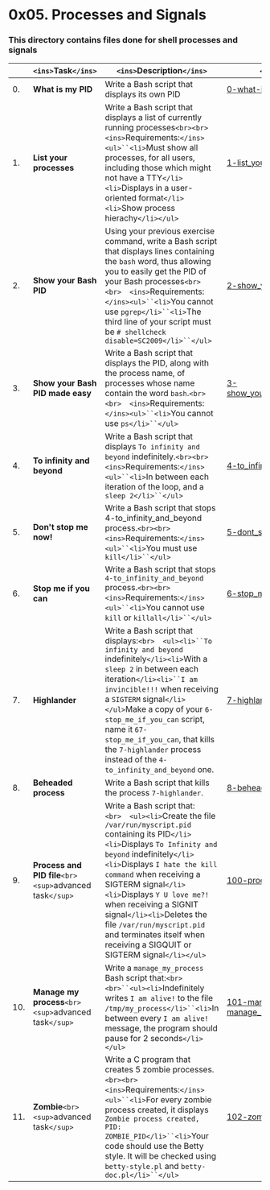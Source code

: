 # 0x05. Processes and Signals

### This directory contains files done for shell processes and signals

|     | `<ins>`**Task**`</ins>`                                            | `<ins>`**Description**`</ins>`                                                                                                                                                                                                                                                                                                                                                                                                                                  | `<ins>`**File**`</ins>`                                                |
| --- | ---------------------------------------------------------------------------- | ------------------------------------------------------------------------------------------------------------------------------------------------------------------------------------------------------------------------------------------------------------------------------------------------------------------------------------------------------------------------------------------------------------------------------------------------------------------------- | -------------------------------------------------------------------------------- |
| 0.  | **What is my PID**                                                     | Write a Bash script that displays its own PID                                                                                                                                                                                                                                                                                                                                                                                                                             | [0-what-is-my-pid](0-what-is-my-pid)                                                |
| 1.  | **List your processes**                                                | Write a Bash script that displays a list of currently running processes`<br><br>`&emsp;`<ins>`Requirements:`</ins><ul>``<li>`Must show all processes, for all users, including those which might not have a TTY`</li><li>`Displays in a user-oriented format`</li><li>`Show process hierachy`</li></ul>`                                                                                                                                                    | [1-list_your_processes](1-list_your_processes)                                      |
| 2.  | **Show your Bash PID**                                                 | Using your previous exercise command, write a Bash script that displays lines containing the `bash` word, thus allowing you to easily get the PID of your Bash processes`<br><br>`&emsp;`<ins>`Requirements:`</ins><ul>``<li>`You cannot use `pgrep</li>``<li>`The third line of your script must be `# shellcheck disable=SC2009</li>``</ul>`                                                                                                          | [2-show_your_bash_pid](2-show_your_bash_pid)                                        |
| 3.  | **Show your Bash PID made easy**                                       | Write a Bash script that displays the PID, along with the process name, of processes whose name contain the word `bash`.`<br><br>`&emsp;`<ins>`Requirements:`</ins><ul>``<li>`You cannot use `ps</li>``</ul>`                                                                                                                                                                                                                                               | [3-show_your_bash_pid_made_easy](3-show_your_bash_pid_made_easy)                    |
| 4.  | **To infinity and beyond**                                             | Write a Bash script that displays `To infinity and beyond` indefinitely.`<br><br>`&emsp;`<ins>`Requirements:`</ins><ul>``<li>`In between each iteration of the loop, and a `sleep 2</li>``</ul>`                                                                                                                                                                                                                                                            | [4-to_infinity_and_beyond](4-to_infinity_and_beyond)                                |
| 5.  | **Don't stop me now!**                                                 | Write a Bash script that stops 4-to_infinity_and_beyond process.`<br><br>`&emsp;`<ins>`Requirements:`</ins><ul>``<li>`You must use `kill</li>``</ul>`                                                                                                                                                                                                                                                                                                         | [5-dont_stop_me_now](5-dont_stop_me_now)                                            |
| 6.  | **Stop me if you can**                                                 | Write a Bash script that stops `4-to_infinity_and_beyond` process.`<br><br>`&emsp;`<ins>`Requirements:`</ins><ul>``<li>`You cannot use `kill` or `killall</li>``</ul>`                                                                                                                                                                                                                                                                                    | [6-stop_me_if_you_can](6-stop_me_if_you_can)                                        |
| 7.  | **Highlander**                                                         | Write a Bash script that displays:`<br>`&emsp;`<ul><li>``To infinity and beyond` indefinitely`</li><li>`With a `sleep 2` in between each  iteration`</li><li>``I am invincible!!!` when receiving a `SIGTERM` signal`</li></ul>`Make a copy of your `6-stop_me_if_you_can` script, name it `67-stop_me_if_you_can`, that kills the `7-highlander` process instead of the `4-to_infinity_and_beyond` one.                                        | [7-highlander](7-highlander)                                                        |
| 8.  | **Beheaded process**                                                   | Write a Bash script that kills the process `7-highlander`.                                                                                                                                                                                                                                                                                                                                                                                                              | [8-beheaded_process](8-beheaded_process)                                            |
| 9.  | **Process and PID file**`<br>`&emsp;`<sup>`advanced task`</sup>` | Write a Bash script that:`<br>`&emsp;`<ul><li>`Create the file `/var/run/myscript.pid` containing its PID`</li><li>`Displays `To Infinity and beyond` indefinitely`</li><li>`Displays `I hate the kill command` when receiving a SIGTERM signal`</li><li>`Displays `Y U love me?!` when receiving a SIGNIT signal`</li><li>`Deletes the file `/var/run/myscript.pid` and terminates itself when receiving a SIGQUIT or SIGTERM signal`</li></ul>` | [100-process_and_pid_file](100-process_and_pid_file)                                |
| 10. | **Manage my process**`<br>`&emsp;`<sup>`advanced task`</sup>`    | Write a `manage_my_process` Bash script that:`<br><br>``<ul><li>`Indefinitely writes `I am alive!` to the file `/tmp/my_process</li>``<li>`In between every `I am alive!` message, the program should pause for 2 seconds`</li></ul>`                                                                                                                                                                                                                     | [101-manage_my_process](101-manage_my_process), [manage_my_process](manage_my_process) |
| 11. | **Zombie**`<br>`&emsp;`<sup>`advanced task`</sup>`               | Write a C program that creates 5 zombie processes.`<br><br>`&emsp;`<ins>`Requirements:`</ins><ul>``<li>`For every zombie process created, it displays `Zombie process created, PID: ZOMBIE_PID</li>``<li>`Your code should use the Betty style. It will be checked using `betty-style.pl` and `betty-doc.pl</li>``</ul>`                                                                                                                                | [102-zombie.c](102-zombie.c)                                                        |
